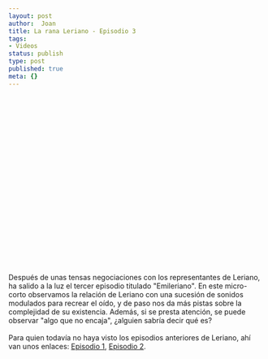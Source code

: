 ```yaml
---
layout: post
author:  Joan
title: La rana Leriano - Episodio 3
tags:
- Videos
status: publish
type: post
published: true
meta: {}
---
```

<object width="425" height="350"><param name="movie" value="http://www.youtube.com/v/9LYRTDfIhqg"></param><embed src="http://www.youtube.com/v/9LYRTDfIhqg" type="application/x-shockwave-flash" width="425" height="350"></embed></object><br />
Después de unas tensas negociaciones con los representantes de Leriano, ha salido a la luz el tercer episodio titulado "Emileriano". En este micro-corto observamos la relación de Leriano con una sucesión de sonidos modulados para recrear el oído, y de paso nos da más pistas sobre la complejidad de su existencia. Además, si se presta atención, se puede observar "algo que no encaja", ¿alguien sabría decir qué es?<br /><br />Para quien todavía no haya visto los episodios anteriores de Leriano, ahí van unos enlaces: <a href="http://www.lerion.com/?p=30">Episodio 1</a>, <a href="http://www.lerion.com/?p=31">Episodio 2</a>.
